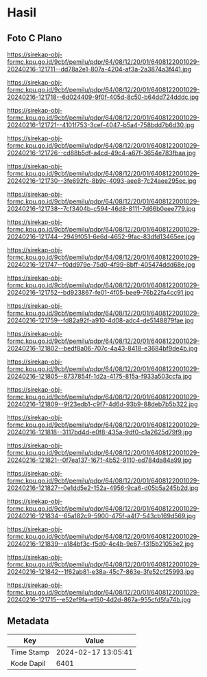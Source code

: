 # Hasil

## Foto C Plano

https://sirekap-obj-formc.kpu.go.id/9cbf/pemilu/pdpr/64/08/12/20/01/6408122001029-20240216-121711--dd78a2e1-807a-4204-af3a-2a3874a3f441.jpg

https://sirekap-obj-formc.kpu.go.id/9cbf/pemilu/pdpr/64/08/12/20/01/6408122001029-20240216-121718--6d024409-9f0f-405d-8c50-b64dd724dddc.jpg

https://sirekap-obj-formc.kpu.go.id/9cbf/pemilu/pdpr/64/08/12/20/01/6408122001029-20240216-121721--4101f753-3cef-4047-b5a4-758bdd7b6d30.jpg

https://sirekap-obj-formc.kpu.go.id/9cbf/pemilu/pdpr/64/08/12/20/01/6408122001029-20240216-121726--cd88b5df-a4cd-49c4-a67f-3654e783fbaa.jpg

https://sirekap-obj-formc.kpu.go.id/9cbf/pemilu/pdpr/64/08/12/20/01/6408122001029-20240216-121730--3fe692fc-8b9c-4093-aee8-7c24aee295ec.jpg

https://sirekap-obj-formc.kpu.go.id/9cbf/pemilu/pdpr/64/08/12/20/01/6408122001029-20240216-121738--7cf3404b-c594-46d8-8111-7d66b0eee779.jpg

https://sirekap-obj-formc.kpu.go.id/9cbf/pemilu/pdpr/64/08/12/20/01/6408122001029-20240216-121744--2949f051-6e6d-4652-9fac-83dfd13465ee.jpg

https://sirekap-obj-formc.kpu.go.id/9cbf/pemilu/pdpr/64/08/12/20/01/6408122001029-20240216-121747--f0dd979e-75d0-4f99-8bff-405474ddd68e.jpg

https://sirekap-obj-formc.kpu.go.id/9cbf/pemilu/pdpr/64/08/12/20/01/6408122001029-20240216-121752--bd923867-fe01-4f05-bee9-76b22fa4cc91.jpg

https://sirekap-obj-formc.kpu.go.id/9cbf/pemilu/pdpr/64/08/12/20/01/6408122001029-20240216-121759--fd82a92f-a910-4d08-adc4-de5148879fae.jpg

https://sirekap-obj-formc.kpu.go.id/9cbf/pemilu/pdpr/64/08/12/20/01/6408122001029-20240216-121802--bedf8a06-707c-4a43-8418-e3684bf9de4b.jpg

https://sirekap-obj-formc.kpu.go.id/9cbf/pemilu/pdpr/64/08/12/20/01/6408122001029-20240216-121805--8737854f-1d2a-4175-815a-f933a503ccfa.jpg

https://sirekap-obj-formc.kpu.go.id/9cbf/pemilu/pdpr/64/08/12/20/01/6408122001029-20240216-121809--9f23edb1-c9f7-4d6d-93b9-88deb7b5b322.jpg

https://sirekap-obj-formc.kpu.go.id/9cbf/pemilu/pdpr/64/08/12/20/01/6408122001029-20240216-121818--3117bd4d-e0f8-435a-9df0-c1a2625d79f9.jpg

https://sirekap-obj-formc.kpu.go.id/9cbf/pemilu/pdpr/64/08/12/20/01/6408122001029-20240216-121821--0f7ea137-1671-4b52-9110-ed784da84a99.jpg

https://sirekap-obj-formc.kpu.go.id/9cbf/pemilu/pdpr/64/08/12/20/01/6408122001029-20240216-121827--0e1dd5e2-152a-4956-9ca6-d05b5a245b2d.jpg

https://sirekap-obj-formc.kpu.go.id/9cbf/pemilu/pdpr/64/08/12/20/01/6408122001029-20240216-121834--65a182c9-5900-475f-a4f7-543cb169d569.jpg

https://sirekap-obj-formc.kpu.go.id/9cbf/pemilu/pdpr/64/08/12/20/01/6408122001029-20240216-121839--a184bf3c-f5d0-4c4b-9e67-f315b21053e2.jpg

https://sirekap-obj-formc.kpu.go.id/9cbf/pemilu/pdpr/64/08/12/20/01/6408122001029-20240216-121842--1f62ab81-e38a-45c7-863e-3fe52cf25993.jpg

https://sirekap-obj-formc.kpu.go.id/9cbf/pemilu/pdpr/64/08/12/20/01/6408122001029-20240216-121715--e52ef9fa-e150-4d2d-867a-955cfd5fa74b.jpg


## Metadata

| Key        | Value               |
| ---------- | ------------------- |
| Time Stamp | 2024-02-17 13:05:41 |
| Kode Dapil | 6401                |



